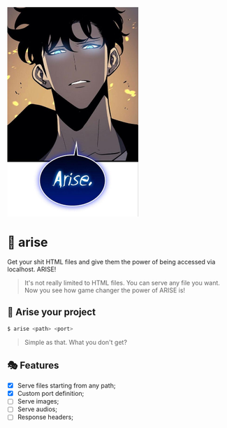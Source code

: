 <img src=".github/arise.png" width="300">

# 🧬 arise

Get your shit HTML files and give them the power of being accessed via 
localhost. ARISE!

> It's not really limited to HTML files. You can serve any file you want. Now you 
> see how game changer the power of ARISE is!

## 🎐 Arise your project

```sh
$ arise <path> <port>
```
> Simple as that. What you don't get?

## 🎭 Features

- [x] Serve files starting from any path;
- [x] Custom port definition;
- [ ] Serve images;
- [ ] Serve audios;
- [ ] Response headers;
